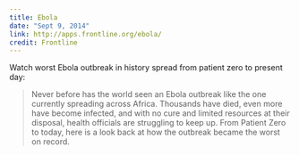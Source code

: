 ```yaml
---
title: Ebola
date: "Sept 9, 2014"
link: http://apps.frontline.org/ebola/
credit: Frontline
---
```

Watch worst Ebola outbreak in history spread from patient zero to present day:

> Never before has the world seen an Ebola outbreak like the one currently spreading across Africa. Thousands have died, even more have become infected, and with no cure and limited resources at their disposal, health officials are struggling to keep up. From Patient Zero to today, here is a look back at how the outbreak became the worst on record.